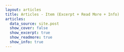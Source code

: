 ```yaml
---
layout: articles
title: Articles - Item (Excerpt + Read More + Info)
articles:
  data_source: site.post
  show_cover: false
  show_excerpt: true
  show_readmore: true
  show_info: true
---	
```

